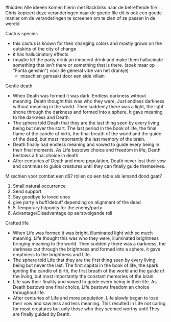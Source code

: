 #hidden 
Alle ideeën komen hierin met Backlinks naar de betreffende file
Chris kopieert deze veranderingen naar de goede file
dit is ook een goede manier om de veranderingen te screenen om te zien of ze passen in de wereld

Cactus species
- this cactus is known for their changing colors and mostly grows on the outskirts of the city of change
- it has hallucinatory effects
- (maybe let the party drink an innocent drink and make them hallucinate something that isn't there or something that is there. (zoek maar op "Fonta genshin") voor de general vibe van het drankje)
	- misschien gemaakt door een side villain


Gentle death
- When Death was formed it was dark. Endless darkness without meaning. Death thought this was who they were, Just endless darkness without meaning in the world. Then suddenly there was a light, the light shone through the darkness and formed into a sphere. It gave meaning to the darkness and Death. 
- The sphere told Death that they are the last thing seen by every living being but never the start. The last period in the book of life, the final flame of the candle of birth, the final breath of the world and the guide of the dead, but most importantly the last memory of the brain.
- Death finally had endless meaning and vowed to guide every being in their final moments. As Life bestows choice and freedom in life, Death bestows a final choice in death
- After centuries of Death and more population, Death never lost their vow and continues to guide creatures until they can finally guide themselves.

Misschien voor combat een d6? rollen op een table als iemand dood gaat? 
1. Small natural occurrence
2. Send support
3. Say goodbye to loved ones
4. give party a buff/debuff depending on alignment of the dead
5. 5 Temporary hitpoints for the enemy/party
6. Advantage/Disadvantage op eerstvolgende roll

Crafted life
- When Life was formed it was bright. illuminated light with so much meaning. Life thought this was who they were, illuminated brightness bringing meaning to the world. Then suddenly there was a darkness, the darkness cut through the brightness and formed into a sphere. it gave emptiness to the brightness and Life.
- The sphere told Life that they are the first thing seen by every living being but never the last. The first capital in the book of life, the spark igniting the candle of birth, the first breath of the world and the guide of the living, but most importantly the constant memories of the brain.
- Life saw their finality and vowed to guide every being in their life. As Death bestows one final choice, Life bestows freedom an choice throughout life.
- After centuries of Life and more population, Life slowly began to lose their vow and saw less and less meaning. This resulted in Life not caring for most creatures but only those who they seemed worthy until They are finally guided by Death.






